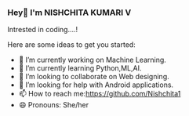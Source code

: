 ### Hey👋 I'm NISHCHITA KUMARI V
Intrested in coding....!

Here are some ideas to get you started:

- 🔭 I’m currently working on Machine Learning.
- 🌱 I’m currently learning Python,ML,AI.
- 👯 I’m looking to collaborate on Web designing.
- 🤔 I’m looking for help with Android applications.
- 📫 How to reach me:https://github.com/Nishchita1
- 😄 Pronouns: She/her
